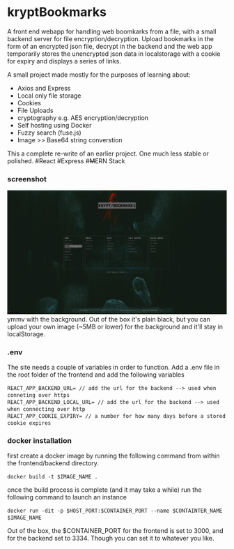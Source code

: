 # kryptBookmarks
A front end webapp for handling web boomkarks from a file, with a small backend server for file encryption/decryption. Upload bookmarks in the form of an encrypted json file, decrypt in the backend and the web app temporarily stores the unencrypted json data in localstorage with a cookie for expiry and displays a series of links.

A small project made mostly for the purposes of learning about:
- Axios and Express
- Local only file storage
- Cookies
- File Uploads
- cryptography e.g. AES encryption/decryption
- Self hosting using Docker
- Fuzzy search (fuse.js)
- Image >> Base64 string converstion

This a complete re-write of an earlier project. One much less stable or polished.
#React #Express #~~M~~ERN Stack

### screenshot
![screenshot](https://raw.githubusercontent.com/TaureHorn/kryptBookmarks/main/krypt-frontend/src/resources/screenshot.jpg)
ymmv with the background. Out of the box it's plain black, but you can upload your own image (~5MB or lower) for the background and it'll stay in localStorage. 

### .env
The site needs a couple of variables in order to function. Add a .env file in the root folder of the frontend and add the following variables
```
REACT_APP_BACKEND_URL= // add the url for the backend --> used when conneting over https
REACT_APP_BACKEND_LOCAL_URL= // add the url for the backend --> used when connecting over http
REACT_APP_COOKIE_EXPIRY= // a number for how many days before a stored cookie expires
```
 
### docker installation
first create a docker image by running the following command from within the frontend/backend directory.
```
docker build -t $IMAGE_NAME .
```
once the build process is complete (and it may take a while) run the following command to launch an instance 
```
docker run -dit -p $HOST_PORT:$CONTAINER_PORT --name $CONTAINTER_NAME $IMAGE_NAME
```
Out of the box, the $CONTAINER_PORT for the frontend is set to 3000, and for the backend set to 3334. Though you can set it to whatever you like.
